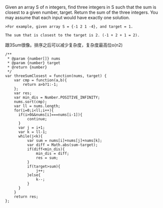 Given an array S of n integers, find three integers in S such that the sum is closest to a given number, target. Return the sum of the three integers. You may assume that each input would have exactly one solution.

    >For example, given array S = {-1 2 1 -4}, and target = 1.

    The sum that is closest to the target is 2. (-1 + 2 + 1 = 2).

跟3Sum很像。排序之后可以减少复杂度，复杂度最高位o(n2)
```
/**
 * @param {number[]} nums
 * @param {number} target
 * @return {number}
 */
var threeSumClosest = function(nums, target) {
    var cmp = function(a,b){
        return a>b?1:-1;
    };
    var res;
    var min_dis = Number.POSITIVE_INFINITY;
    nums.sort(cmp);
    var ll = nums.length;
    for(i=0;i<ll;i++){
      if(i>0&&nums[i]===nums[i-1]){
          continue;
      }  
      var j = i+1;
      var k = ll-1;
      while(j<k){
          var sum = nums[i]+nums[j]+nums[k];
          var diff = Math.abs(sum-target);
          if(diff<min_dis){
              min_dis = diff;
              res = sum;
          }
          if(target>sum){
              j++;
          }else{
              k--;
          }
      }
    }
    return res;
};
```
